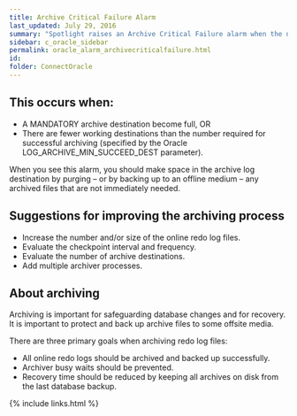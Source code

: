 ```yaml
---
title: ﻿Archive Critical Failure Alarm
last_updated: July 29, 2016
summary: "Spotlight raises an Archive Critical Failure alarm when the number of working archive destinations for the database instance is about to fall below the minimum number needed to archive Oracle redo logs successfully."
sidebar: c_oracle_sidebar
permalink: oracle_alarm_archivecriticalfailure.html
id:
folder: ConnectOracle
---
```



## This occurs when:

* A MANDATORY archive destination become full, OR
* There are fewer working destinations than the number required for successful archiving (specified by the Oracle LOG_ARCHIVE_MIN_SUCCEED_DEST parameter).

When you see this alarm, you should make space in the archive log destination by purging – or by backing up to an offline medium – any archived files that are not immediately needed.

## Suggestions for improving the archiving process

* Increase the number and/or size of the online redo log files.
* Evaluate the checkpoint interval and frequency.
* Evaluate the number of archive destinations.
* Add multiple archiver processes.

## About archiving

Archiving is important for safeguarding database changes and for recovery. It is important to protect and back up archive files to some offsite media.

There are three primary goals when archiving redo log files:

* All online redo logs should be archived and backed up successfully.
* Archiver busy waits should be prevented.
* Recovery time should be reduced by keeping all archives on disk from the last database backup.


{% include links.html %}
